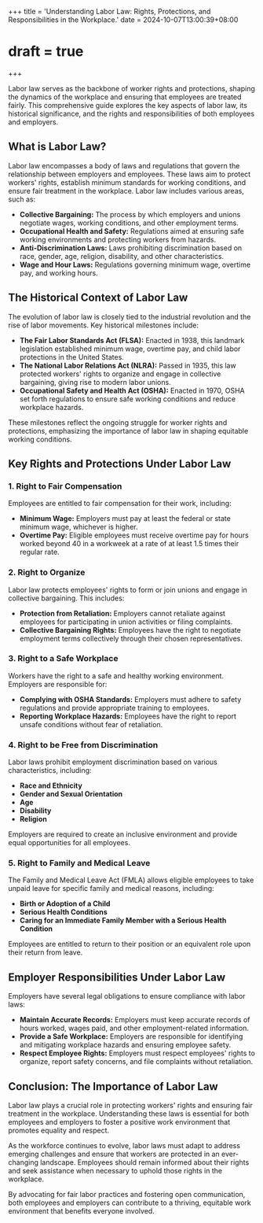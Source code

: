 +++
title = 'Understanding Labor Law: Rights, Protections, and Responsibilities in the Workplace.'
date = 2024-10-07T13:00:39+08:00
# draft = true
+++

Labor law serves as the backbone of worker rights and protections, shaping the dynamics of the workplace and ensuring that employees are treated fairly. This comprehensive guide explores the key aspects of labor law, its historical significance, and the rights and responsibilities of both employees and employers.

## What is Labor Law?

Labor law encompasses a body of laws and regulations that govern the relationship between employers and employees. These laws aim to protect workers' rights, establish minimum standards for working conditions, and ensure fair treatment in the workplace. Labor law includes various areas, such as:

- **Collective Bargaining:** The process by which employers and unions negotiate wages, working conditions, and other employment terms.
- **Occupational Health and Safety:** Regulations aimed at ensuring safe working environments and protecting workers from hazards.
- **Anti-Discrimination Laws:** Laws prohibiting discrimination based on race, gender, age, religion, disability, and other characteristics.
- **Wage and Hour Laws:** Regulations governing minimum wage, overtime pay, and working hours.

## The Historical Context of Labor Law

The evolution of labor law is closely tied to the industrial revolution and the rise of labor movements. Key historical milestones include:

- **The Fair Labor Standards Act (FLSA):** Enacted in 1938, this landmark legislation established minimum wage, overtime pay, and child labor protections in the United States.
- **The National Labor Relations Act (NLRA):** Passed in 1935, this law protected workers' rights to organize and engage in collective bargaining, giving rise to modern labor unions.
- **Occupational Safety and Health Act (OSHA):** Enacted in 1970, OSHA set forth regulations to ensure safe working conditions and reduce workplace hazards.

These milestones reflect the ongoing struggle for worker rights and protections, emphasizing the importance of labor law in shaping equitable working conditions.

## Key Rights and Protections Under Labor Law

### 1. Right to Fair Compensation

Employees are entitled to fair compensation for their work, including:

- **Minimum Wage:** Employers must pay at least the federal or state minimum wage, whichever is higher.
- **Overtime Pay:** Eligible employees must receive overtime pay for hours worked beyond 40 in a workweek at a rate of at least 1.5 times their regular rate.

### 2. Right to Organize

Labor law protects employees' rights to form or join unions and engage in collective bargaining. This includes:

- **Protection from Retaliation:** Employers cannot retaliate against employees for participating in union activities or filing complaints.
- **Collective Bargaining Rights:** Employees have the right to negotiate employment terms collectively through their chosen representatives.

### 3. Right to a Safe Workplace

Workers have the right to a safe and healthy working environment. Employers are responsible for:

- **Complying with OSHA Standards:** Employers must adhere to safety regulations and provide appropriate training to employees.
- **Reporting Workplace Hazards:** Employees have the right to report unsafe conditions without fear of retaliation.

### 4. Right to be Free from Discrimination

Labor laws prohibit employment discrimination based on various characteristics, including:

- **Race and Ethnicity**
- **Gender and Sexual Orientation**
- **Age**
- **Disability**
- **Religion**

Employers are required to create an inclusive environment and provide equal opportunities for all employees.

### 5. Right to Family and Medical Leave

The Family and Medical Leave Act (FMLA) allows eligible employees to take unpaid leave for specific family and medical reasons, including:

- **Birth or Adoption of a Child**
- **Serious Health Conditions**
- **Caring for an Immediate Family Member with a Serious Health Condition**

Employees are entitled to return to their position or an equivalent role upon their return from leave.

## Employer Responsibilities Under Labor Law

Employers have several legal obligations to ensure compliance with labor laws:

- **Maintain Accurate Records:** Employers must keep accurate records of hours worked, wages paid, and other employment-related information.
- **Provide a Safe Workplace:** Employers are responsible for identifying and mitigating workplace hazards and ensuring employee safety.
- **Respect Employee Rights:** Employers must respect employees' rights to organize, report safety concerns, and file complaints without retaliation.

## Conclusion: The Importance of Labor Law

Labor law plays a crucial role in protecting workers' rights and ensuring fair treatment in the workplace. Understanding these laws is essential for both employees and employers to foster a positive work environment that promotes equality and respect. 

As the workforce continues to evolve, labor laws must adapt to address emerging challenges and ensure that workers are protected in an ever-changing landscape. Employees should remain informed about their rights and seek assistance when necessary to uphold those rights in the workplace.

By advocating for fair labor practices and fostering open communication, both employees and employers can contribute to a thriving, equitable work environment that benefits everyone involved.
